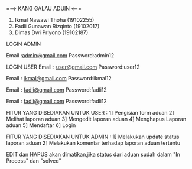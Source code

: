 ===> KANG GALAU ADUIN <===

1. Ikmal Nawawi Thoha (19102255)
2. Fadli Gunawan Rizqinto (19102017)
3. Dimas Dwi Priyono (19102187)

LOGIN ADMIN

Email :admin@gmail.com
Password:admin12

LOGIN USER
Email : user@gmail.com
Password:user12

Email : ikmal@gmail.com
Password:ikmal12

Email : fadli@gmail.com
Password:fadli12

Email : fadli@gmail.com
Password:fadli12

FITUR YANG DISEDIAKAN UNTUK USER :
1] Pengisian form aduan
2] Melihat laporan aduan
3] Mengedit laporan aduan
4] Menghapus Laporan aduan
5] Mendaftar
6] Login

FITUR YANG DISEDIAKAN UNTUK ADMIN :
1] Melakukan update status laporan aduan
2] Melakukan komentar terhadap laporan aduan tertentu

EDIT dan HAPUS akan dimatikan,jika status dari aduan sudah dalam "In Process" dan "solved"
